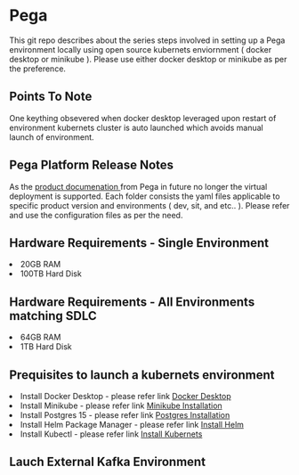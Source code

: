 # Pega
This git repo describes about the series steps involved in setting up a Pega environment locally using open source kubernets enviornment ( docker desktop or minikube ). Please use either docker desktop or minikube as per the preference. 

<h2>Points To Note</h2>
One keything obsevered when docker desktop leveraged upon restart of environment kubernets cluster is auto launched which avoids manual launch of environment.
<h2> Pega Platform Release Notes </h2>
As the <a href="https://docs.pega.com/bundle/platform/page/platform/hub/platform-install-update.html"> product documenation </a> from Pega in future no longer the virtual deployment is supported.
Each folder consists the yaml files applicable to specific product version and environments ( dev, sit, and etc.. ). Please refer and use the configuration files as per the need.

<h2>Hardware Requirements - Single Environment </h2>
 <li>20GB RAM</li>
 <li>100TB Hard Disk </li>
 
<h2>Hardware Requirements - All Environments matching SDLC</h2>
 <li>64GB RAM</li>
 <li>1TB Hard Disk </li>

 <h2>Prequisites to launch a kubernets environment</h2>
 <li>Install Docker Desktop - please refer link <a href="https://docs.docker.com/desktop/">Docker Desktop</a></li>
 <li>Install Minikube - please refer link <a href="https://minikube.sigs.k8s.io/docs/start/?arch=%2Fmacos%2Farm64%2Fstable%2Fbinary+download">Minikube Installation</a></li>
 <li>Install Postgres 15 - please refer link <a href="https://www.postgresql.org/download/">Postgres Installation </a></li>
 <li>Install Helm Package Manager - please refer link <a href="https://helm.sh/docs/intro/install/">Install Helm</a></li>
 <li>Install Kubectl - please refer link <a href="https://kubernetes.io/docs/tasks/tools/">Install Kubernets</a></li>

 <h2>Lauch External Kafka Environment</h2>
 

